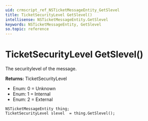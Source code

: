 ```yaml
---
uid: crmscript_ref_NSTicketMessageEntity_GetSlevel
title: TicketSecurityLevel GetSlevel()
intellisense: NSTicketMessageEntity.GetSlevel
keywords: NSTicketMessageEntity, GetSlevel
so.topic: reference
---
```


# TicketSecurityLevel GetSlevel()

The securitylevel of the message.

**Returns:** TicketSecurityLevel

* Enum: 0 = Unknown
* Enum: 1 = Internal
* Enum: 2 = External

```crmscript
NSTicketMessageEntity thing;
TicketSecurityLevel slevel  = thing.GetSlevel();
```

